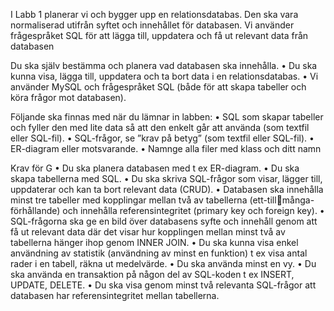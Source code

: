 I Labb 1 planerar vi och bygger upp en relationsdatabas. Den ska vara normaliserad utifrån syftet och 
innehållet för databasen. Vi använder frågespråket SQL för att lägga till, uppdatera och få ut relevant 
data från databasen

 Du ska själv bestämma och planera vad databasen ska innehålla.
• Du ska kunna visa, lägga till, uppdatera och ta bort data i en relationsdatabas.
• Vi använder MySQL och frågespråket SQL (både för att skapa tabeller och köra frågor mot 
databasen).

Följande ska finnas med när du lämnar in labben:
• SQL som skapar tabeller och fyller den med lite data så att den enkelt går att använda (som 
textfil eller SQL-fil).
• SQL-frågor, se ”krav på betyg” (som textfil eller SQL-fil).
• ER-diagram eller motsvarande.
• Namnge alla filer med klass och ditt namn

Krav för G
• Du ska planera databasen med t ex ER-diagram.
• Du ska skapa tabellerna med SQL.
• Du ska skriva SQL-frågor som visar, lägger till, uppdaterar och kan ta bort relevant data
(CRUD).
• Databasen ska innehålla minst tre tabeller med kopplingar mellan två av tabellerna (ett-tillmånga-förhållande) och innehålla referensintegritet (primary key och foreign key).
• SQL-frågorna ska ge en bild över databasens syfte och innehåll genom att få ut relevant data
där det visar hur kopplingen mellan minst två av tabellerna hänger ihop genom INNER JOIN.
• Du ska kunna visa enkel användning av statistik (användning av minst en funktion) t ex visa 
antal rader i en tabell, räkna ut medelvärde.
• Du ska använda minst en vy.
• Du ska använda en transaktion på någon del av SQL-koden t ex INSERT, UPDATE, DELETE.
• Du ska visa genom minst två relevanta SQL-frågor att databasen har referensintegritet 
mellan tabellerna.
